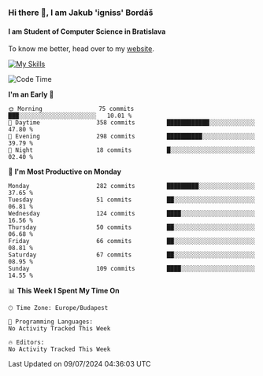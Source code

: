 ### Hi there 👋, I am Jakub 'igniss' Bordáš

#### I am Student of Computer Science in Bratislava
To know me better, head over to my [website](https://bordas.sk).

[![My Skills](https://skillicons.dev/icons?i=js,html,css,figma,svelte,java,kotlin,python,postgresql,typescript,nest,nodejs)](https://bordas.sk)


<!--START_SECTION:waka-->
![Code Time](http://img.shields.io/badge/Code%20Time-1%2C484%20hrs%2041%20mins-blue)

**I'm an Early 🐤** 

```text
🌞 Morning                75 commits          ███░░░░░░░░░░░░░░░░░░░░░░   10.01 % 
🌆 Daytime                358 commits         ████████████░░░░░░░░░░░░░   47.80 % 
🌃 Evening                298 commits         ██████████░░░░░░░░░░░░░░░   39.79 % 
🌙 Night                  18 commits          █░░░░░░░░░░░░░░░░░░░░░░░░   02.40 % 
```
📅 **I'm Most Productive on Monday** 

```text
Monday                   282 commits         █████████░░░░░░░░░░░░░░░░   37.65 % 
Tuesday                  51 commits          ██░░░░░░░░░░░░░░░░░░░░░░░   06.81 % 
Wednesday                124 commits         ████░░░░░░░░░░░░░░░░░░░░░   16.56 % 
Thursday                 50 commits          ██░░░░░░░░░░░░░░░░░░░░░░░   06.68 % 
Friday                   66 commits          ██░░░░░░░░░░░░░░░░░░░░░░░   08.81 % 
Saturday                 67 commits          ██░░░░░░░░░░░░░░░░░░░░░░░   08.95 % 
Sunday                   109 commits         ████░░░░░░░░░░░░░░░░░░░░░   14.55 % 
```


📊 **This Week I Spent My Time On** 

```text
🕑︎ Time Zone: Europe/Budapest

💬 Programming Languages: 
No Activity Tracked This Week

🔥 Editors: 
No Activity Tracked This Week
```


 Last Updated on 09/07/2024 04:36:03 UTC
<!--END_SECTION:waka-->
